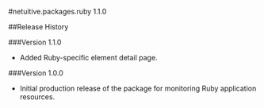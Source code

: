 #netuitive.packages.ruby 1.1.0

##Release History

###Version 1.1.0

* Added Ruby-specific element detail page.

###Version 1.0.0

* Initial production release of the package for monitoring Ruby application resources.